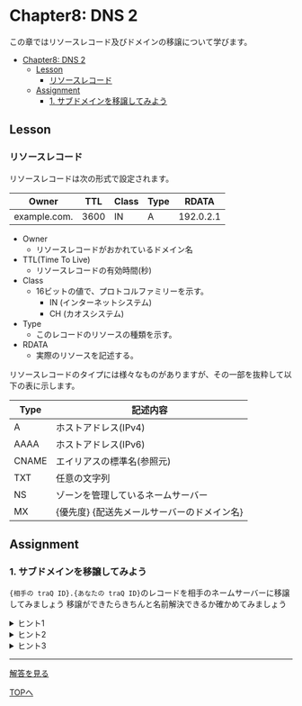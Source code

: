 # Chapter8: DNS 2

この章ではリソースレコード及びドメインの移譲について学びます。

- [Chapter8: DNS 2](#chapter8-dns-2)
	- [Lesson](#lesson)
		- [リソースレコード](#リソースレコード)
	- [Assignment](#assignment)
		- [1. サブドメインを移譲してみよう](#1-サブドメインを移譲してみよう)

## Lesson

### リソースレコード

リソースレコードは次の形式で設定されます。

<!-- リソースレコードの形式を表で記述-->
|	Owner	|	TTL	|	Class	|	Type	|	RDATA	|
|	---	|	---	|	---	|	---	|	---	|
| example.com.	|	3600	|	IN	|	A	| 192.0.2.1 |

- Owner
  - リソースレコードがおかれているドメイン名
- TTL(Time To Live)
	- リソースレコードの有効時間(秒)
- Class
  - 16ビットの値で、プロトコルファミリーを示す。
    - IN (インターネットシステム)
    - CH (カオスシステム)
- Type
  - このレコードのリソースの種類を示す。
- RDATA
  - 実際のリソースを記述する。

リソースレコードのタイプには様々なものがありますが、その一部を抜粋して以下の表に示します。

| Type  | 記述内容                                    |
| ----- | ------------------------------------------- |
| A     | ホストアドレス(IPv4)                        |
| AAAA  | ホストアドレス(IPv6)                        |
| CNAME | エイリアスの標準名(参照元)                  |
| TXT   | 任意の文字列                                |
| NS    | ゾーンを管理しているネームサーバー          |
| MX    | {優先度} {配送先メールサーバーのドメイン名} |

## Assignment

### 1. サブドメインを移譲してみよう
`{相手の traQ ID}.{あなたの traQ ID}`のレコードを相手のネームサーバーに移譲してみましょう
移譲ができたらきちんと名前解決できるか確かめてみましょう
<details>
<summary>ヒント1</summary>
</details>

<details>
<summary>ヒント2</summary>
</details>

<details>
<summary>ヒント3</summary>

</details>


***

[解答を見る](../solutions/dhcp/README.md)

[TOPへ](../README.md)
